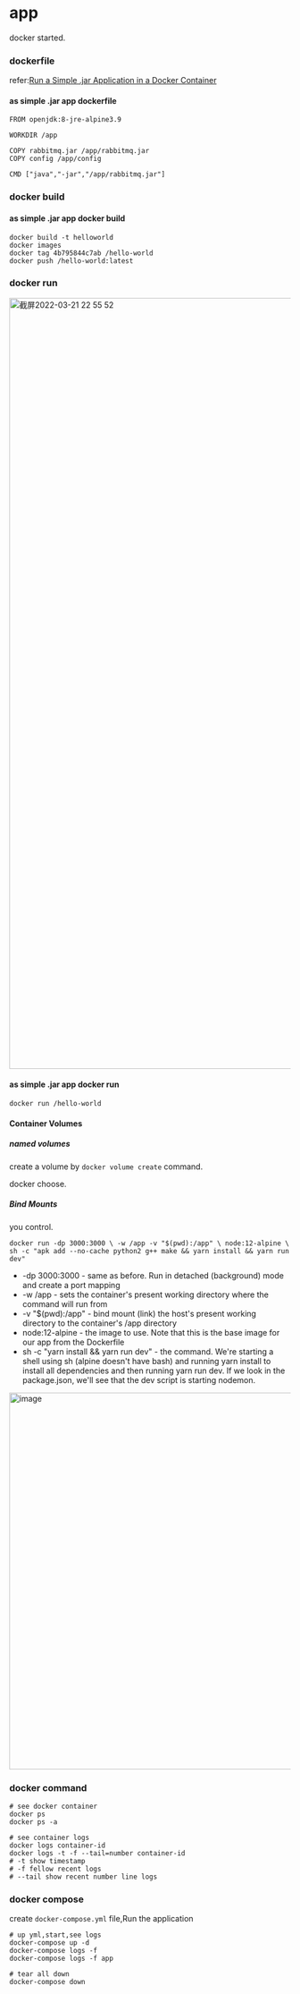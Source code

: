 # app
docker started.

### dockerfile

refer:[Run a Simple .jar Application in a Docker Container](https://dzone.com/articles/run-simple-jar-application-in-docker-container-1)
#### as simple .jar app dockerfile
```
FROM openjdk:8-jre-alpine3.9

WORKDIR /app

COPY rabbitmq.jar /app/rabbitmq.jar
COPY config /app/config

CMD ["java","-jar","/app/rabbitmq.jar"]
```

### docker build

#### as simple .jar app docker build

```
docker build -t helloworld
docker images
docker tag 4b795844c7ab /hello-world
docker push /hello-world:latest

```



### docker run
<img width="1379" alt="截屏2022-03-21 22 55 52" src="https://user-images.githubusercontent.com/37278360/159289620-4d9d1721-0b49-4144-97c9-c9463bcb3151.png">

#### as simple .jar app docker run
```
docker run /hello-world
```


#### Container Volumes

#####  named volumes
create a volume by `docker volume create` command.

docker choose.

##### Bind Mounts
you control.

`docker run -dp 3000:3000 \
    -w /app -v "$(pwd):/app" \
    node:12-alpine \
    sh -c "apk add --no-cache python2 g++ make && yarn install && yarn run dev"
`

- -dp 3000:3000 - same as before. Run in detached (background) mode and create a port mapping
- -w /app - sets the container's present working directory where the command will run from
- -v "$(pwd):/app" - bind mount (link) the host's present working directory to the container's /app directory
- node:12-alpine - the image to use. Note that this is the base image for our app from the Dockerfile
- sh -c "yarn install && yarn run dev" - the command. We're starting a shell using sh (alpine doesn't have bash) and running yarn install to install all dependencies and then running yarn run dev. If we look in the package.json, we'll see that the dev script is starting nodemon.

<img width="674" alt="image" src="https://user-images.githubusercontent.com/37278360/161106695-5617e478-51c6-41fd-b837-3f4fbbc7241a.png">

### docker command
```
# see docker container
docker ps 
docker ps -a

# see container logs
docker logs container-id
docker logs -t -f --tail=number container-id
# -t show timestamp
# -f fellow recent logs
# --tail show recent number line logs
```

### docker compose 
create `docker-compose.yml` file,Run the application
```
# up yml,start,see logs
docker-compose up -d
docker-compose logs -f 
docker-compose logs -f app

# tear all down
docker-compose down
```
